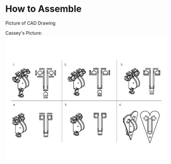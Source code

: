 # How to Assemble

Picture of CAD Drawing

Cassey's Picture:
![](https://raw.githubusercontent.com/UniKlo/PaintBot/master/img_gif/HeartAnchorAssemblyDrawing.jpg)
